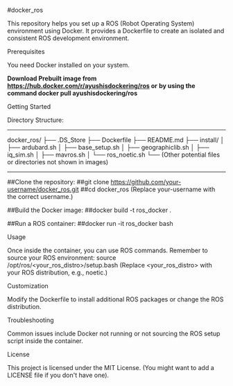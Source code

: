 #docker_ros

This repository helps you set up a ROS (Robot Operating System) environment using Docker. It provides a Dockerfile to create an isolated and consistent ROS development environment.

Prerequisites

You need Docker installed on your system.


**Download Prebuilt image from https://hub.docker.com/r/ayushisdockering/ros or**
**by using the command docker pull ayushisdockering/ros**


Getting Started

Directory Structure:

---
docker_ros/
├── .DS_Store
├── Dockerfile
├── README.md
├── install/
│   ├── ardubard.sh
│   ├── base_setup.sh
│   ├── geographiclib.sh
│   ├── iq_sim.sh
│   ├── mavros.sh
│   └── ros_noetic.sh
└── (Other potential files or directories not shown in images)





---

##Clone the repository:
##git clone https://github.com/your-username/docker_ros.git
##cd docker_ros
(Replace your-username with the correct username.)

##Build the Docker image:
##docker build -t ros_docker .

##Run a ROS container:
##docker run -it ros_docker bash

Usage

Once inside the container, you can use ROS commands. Remember to source your ROS environment:
source /opt/ros/<your_ros_distro>/setup.bash
(Replace <your_ros_distro> with your ROS distribution, e.g., noetic.)

Customization

Modify the Dockerfile to install additional ROS packages or change the ROS distribution.

Troubleshooting

Common issues include Docker not running or not sourcing the ROS setup script inside the container.

License

This project is licensed under the MIT License. (You might want to add a LICENSE file if you don't have one).
